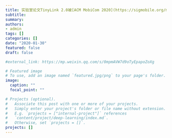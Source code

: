 ```yaml
---
title: 实验室论文TinyLink 2.0被[ACM MobiCom 2020](https://sigmobile.org/mobicom/2020)录用
subtitle: 
summary: 
authors:
- admin
tags: []
categories: []
date: "2020-01-30"
featured: false
draft: false

#external_link: https://mp.weixin.qq.com/s/0mpmAVW7d9oTyEpapoZoXg

# Featured image
# To use, add an image named `featured.jpg/png` to your page's folder. 
image:
  caption: ""
  focal_point: ""

# Projects (optional).
#   Associate this post with one or more of your projects.
#   Simply enter your project's folder or file name without extension.
#   E.g. `projects = ["internal-project"]` references 
#   `content/project/deep-learning/index.md`.
#   Otherwise, set `projects = []`.
projects: []
---
```



